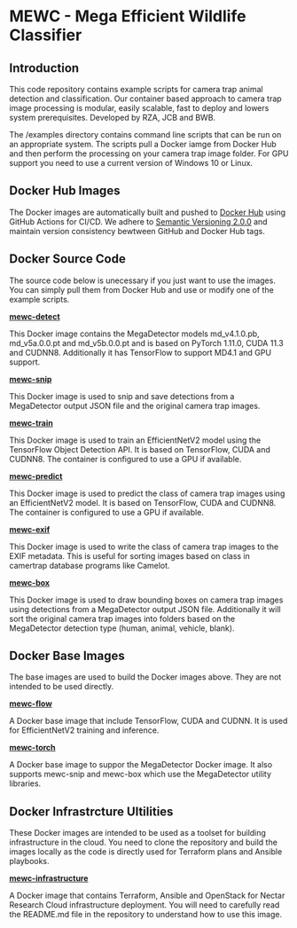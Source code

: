 # MEWC - Mega Efficient Wildlife Classifier

## Introduction
This code repository contains example scripts for camera trap animal detection and classification. Our container based approach to camera trap image processing is modular, easily scalable, fast to deploy and lowers system prerequisites. Developed by RZA, JCB and BWB.

The /examples directory contains command line scripts that can be run on an appropriate system. The scripts pull a Docker iamge from Docker Hub and then perform the processing on your camera trap image folder. For GPU support you need to use a current version of Windows 10 or Linux. 

## Docker Hub Images
The Docker images are automatically built and pushed to [Docker Hub](https://hub.docker.com) using GitHub Actions for CI/CD. We adhere to [Semantic Versioning 2.0.0](https://semver.org) and maintain version consistency bewtween GitHub and Docker Hub tags. 

## Docker Source Code
The source code below is unecessary if you just want to use the images. You can simply pull them from Docker Hub and use or modify one of the example scripts.

[**mewc-detect**](https://github.com/zaandahl/mewc-detect)

This Docker image contains the MegaDetector models md_v4.1.0.pb, md_v5a.0.0.pt and md_v5b.0.0.pt and is based on PyTorch 1.11.0, CUDA 11.3 and CUDNN8. Additionally it has TensorFlow to support MD4.1 and GPU support.

[**mewc-snip**](https://github.com/zaandahl/mewc-snip)

This Docker image is used to snip and save detections from a MegaDetector output JSON file and the original camera trap images.

[**mewc-train**](https://github.com/zaandahl/mewc-train)

This Docker image is used to train an EfficientNetV2 model using the TensorFlow Object Detection API. It is based on TensorFlow, CUDA and CUDNN8. The container is configured to use a GPU if available. 

[**mewc-predict**](https://github.com/zaandahl/mewc-predict)

This Docker image is used to predict the class of camera trap images using an EfficientNetV2 model. It is based on TensorFlow, CUDA and CUDNN8. The container is configured to use a GPU if available. 

[**mewc-exif**](https://github.com/zaandahl/mewc-exif)

This Docker image is used to write the class of camera trap images to the EXIF metadata. This is useful for sorting images based on class in camertrap database programs like Camelot.

[**mewc-box**](https://github.com/zaandahl/mewc-box)

This Docker image is used to draw bounding boxes on camera trap images using detections from a MegaDetector output JSON file. Additionally it will sort the original camera trap images into folders based on the MegaDetector detection type (human, animal, vehicle, blank). 

## Docker Base Images
The base images are used to build the Docker images above. They are not intended to be used directly. 

[**mewc-flow**](https://github.com/zaandahl/mewc-flow)

A Docker base image that include TensorFlow, CUDA and CUDNN. It is used for EfficientNetV2 training and inference.

[**mewc-torch**](https://github.com/zaandahl/mewc-torch)

A Docker base image to suppor the MegaDetector Docker image. It also supports mewc-snip and mewc-box which use the MegaDetector utility libraries. 

## Docker Infrastrcture Ultilities
These Docker images are intended to be used as a toolset for building infrastructure in the cloud. You need to clone the repository and build the images locally as the code is directly used for Terraform plans and Ansible playbooks. 

[**mewc-infrastructure**](https://github.com/zaandahl/mewc-infrastructure)

A Docker image that contains Terraform, Ansible and OpenStack for Nectar Research Cloud infrastructure deployment. You will need to carefully read the README.md file in the repository to understand how to use this image.


